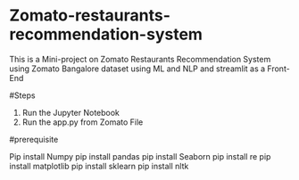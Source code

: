 # Zomato-restaurants-recommendation-system
This is a Mini-project on Zomato Restaurants Recommendation System using Zomato Bangalore dataset using ML and NLP and streamlit as a Front-End 



#Steps 
1. Run the Jupyter Notebook 
2. Run the app.py from Zomato File 

#prerequisite


Pip install Numpy 
pip install pandas 
pip install Seaborn 
pip install re
pip install matplotlib
pip install sklearn
pip install nltk

